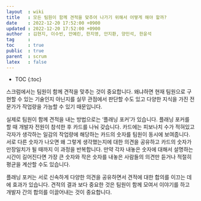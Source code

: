 ```yaml
---
layout  : wiki
title   : 모든 팀원이 함께 견적을 맞추어 나가기 위해서 어떻게 해야 할까?
date    : 2022-12-20 17:52:00 +0900
updated : 2022-12-20 17:52:00 +0900
author  : 김현지, 이수빈, 안예린, 한지영, 안지환, 양민석, 한윤석
tag     : 
toc     : true
public  : true
parent  : scrum
latex   : false
---
```

* TOC
{:toc}

스크럼에서는 팀원이 함께 견적을 맞추는 것이 중요합니다. 왜냐하면 현재 팀원으로 구현할 수 있는 기술인지 아닌지를 실무 관점에서 판단할 수도 있고 다양한 지식을 가진 전문가가 작업량을 가늠할 수 있기 때문입니다.

실제로 팀원이 함께 견적을 내는 방법으로는 ‘플래닝 포커’가 있습니다. 플래닝 포커를 할 때 개발자 전원이 참석한 후 카드를 나눠 갖습니다. 카드에는 피보나치 수가 적혀있고 각자가 생각하는 일감의 작업량에 해당하는 카드의 숫자를 팀원이 동시에 보여줍니다. 서로 다른 숫자가 나오면 왜 그렇게 생각했는지에 대한 의견을 공유하고 카드의 숫자가 만장일치가 될 때까지 이 과정을 반복합니다. 만약 각자 내놓은 숫자에 대해서 설명하는 시간이 길어진다면 가장 큰 숫자와 작은 숫자를 내놓은 사람들의 의견만 듣거나 적절히 평균을 계산할 수도 있습니다. 

플래닝 포커는 서로 신속하게 다양한 의견을 공유하면서 견적에 대한 합의를 이끄는
데에 효과가 있습니다. 견적의 결과 보다 중요한 것은 팀원이 함께 모여서 이야기를
하고 개발자 간의 합의를 이끌어내는 것이 중요합니다.

